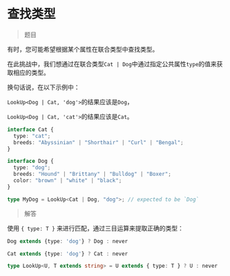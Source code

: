 # 查找类型

<BtnGroup 
  issue="https://tsch.js.org/62/solutions"
  answer="https://github.com/type-challenges/type-challenges/issues/31924"
/>

> 题目

有时，您可能希望根据某个属性在联合类型中查找类型。

在此挑战中，我们想通过在联合类型`Cat | Dog`中通过指定公共属性`type`的值来获取相应的类型。

换句话说，在以下示例中：

`LookUp<Dog | Cat, 'dog'>`的结果应该是`Dog`，

`LookUp<Dog | Cat, 'cat'>`的结果应该是`Cat`。

```ts
interface Cat {
  type: "cat";
  breeds: "Abyssinian" | "Shorthair" | "Curl" | "Bengal";
}

interface Dog {
  type: "dog";
  breeds: "Hound" | "Brittany" | "Bulldog" | "Boxer";
  color: "brown" | "white" | "black";
}

type MyDog = LookUp<Cat | Dog, "dog">; // expected to be `Dog`
```

> 解答

使用 `{ type: T }` 来进行匹配，通过三目运算来提取正确的类型：

```ts
Dog extends {type: 'dog'} ? Dog : never

Cat extends {type: 'dog'} ? Cat : never
```

```ts
type LookUp<U, T extends string> = U extends { type: T } ? U : never
```